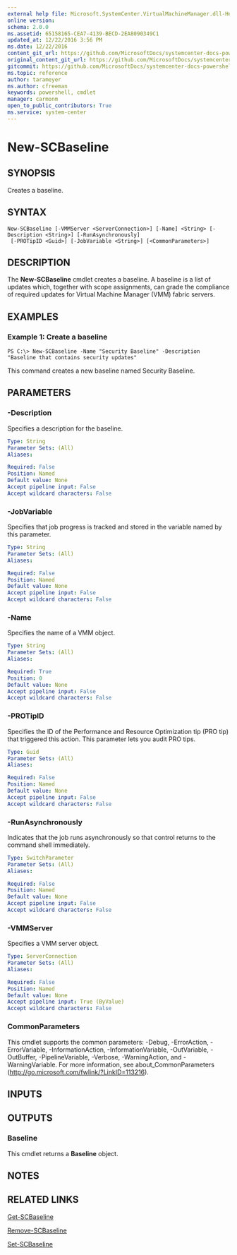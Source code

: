 ```yaml
---
external help file: Microsoft.SystemCenter.VirtualMachineManager.dll-Help.xml
online version: 
schema: 2.0.0
ms.assetid: 65158165-CEA7-4139-BECD-2EA8090349C1
updated_at: 12/22/2016 3:56 PM
ms.date: 12/22/2016
content_git_url: https://github.com/MicrosoftDocs/systemcenter-docs-powershell/blob/live/systemcenter-cmdlets/SystemCenter2016/VirtualMachineManager/vlatest/New-SCBaseline.md
original_content_git_url: https://github.com/MicrosoftDocs/systemcenter-docs-powershell/blob/live/systemcenter-cmdlets/SystemCenter2016/VirtualMachineManager/vlatest/New-SCBaseline.md
gitcommit: https://github.com/MicrosoftDocs/systemcenter-docs-powershell/blob/96e5647587661652225fbdd2c797cd4d59d542bc/systemcenter-cmdlets/SystemCenter2016/VirtualMachineManager/vlatest/New-SCBaseline.md
ms.topic: reference
author: tarameyer
ms.author: cfreeman
keywords: powershell, cmdlet
manager: carmonm
open_to_public_contributors: True
ms.service: system-center
---
```


# New-SCBaseline

## SYNOPSIS
Creates a baseline.

## SYNTAX

```
New-SCBaseline [-VMMServer <ServerConnection>] [-Name] <String> [-Description <String>] [-RunAsynchronously]
 [-PROTipID <Guid>] [-JobVariable <String>] [<CommonParameters>]
```

## DESCRIPTION
The **New-SCBaseline** cmdlet creates a baseline.
A baseline is a list of updates which, together with scope assignments, can grade the compliance of required updates for Virtual Machine Manager (VMM) fabric servers.

## EXAMPLES

### Example 1: Create a baseline
```
PS C:\> New-SCBaseline -Name "Security Baseline" -Description "Baseline that contains security updates"
```

This command creates a new baseline named Security Baseline.

## PARAMETERS

### -Description
Specifies a description for the baseline.

```yaml
Type: String
Parameter Sets: (All)
Aliases: 

Required: False
Position: Named
Default value: None
Accept pipeline input: False
Accept wildcard characters: False
```

### -JobVariable
Specifies that job progress is tracked and stored in the variable named by this parameter.

```yaml
Type: String
Parameter Sets: (All)
Aliases: 

Required: False
Position: Named
Default value: None
Accept pipeline input: False
Accept wildcard characters: False
```

### -Name
Specifies the name of a VMM object.

```yaml
Type: String
Parameter Sets: (All)
Aliases: 

Required: True
Position: 0
Default value: None
Accept pipeline input: False
Accept wildcard characters: False
```

### -PROTipID
Specifies the ID of the Performance and Resource Optimization tip (PRO tip) that triggered this action.
This parameter lets you audit PRO tips.

```yaml
Type: Guid
Parameter Sets: (All)
Aliases: 

Required: False
Position: Named
Default value: None
Accept pipeline input: False
Accept wildcard characters: False
```

### -RunAsynchronously
Indicates that the job runs asynchronously so that control returns to the command shell immediately.

```yaml
Type: SwitchParameter
Parameter Sets: (All)
Aliases: 

Required: False
Position: Named
Default value: None
Accept pipeline input: False
Accept wildcard characters: False
```

### -VMMServer
Specifies a VMM server object.

```yaml
Type: ServerConnection
Parameter Sets: (All)
Aliases: 

Required: False
Position: Named
Default value: None
Accept pipeline input: True (ByValue)
Accept wildcard characters: False
```

### CommonParameters
This cmdlet supports the common parameters: -Debug, -ErrorAction, -ErrorVariable, -InformationAction, -InformationVariable, -OutVariable, -OutBuffer, -PipelineVariable, -Verbose, -WarningAction, and -WarningVariable. For more information, see about_CommonParameters (http://go.microsoft.com/fwlink/?LinkID=113216).

## INPUTS

## OUTPUTS

### Baseline
This cmdlet returns a **Baseline** object.

## NOTES

## RELATED LINKS

[Get-SCBaseline](xref:SystemCenter2016/VirtualMachineManager/vlatest/Get-SCBaseline.md)

[Remove-SCBaseline](xref:SystemCenter2016/VirtualMachineManager/vlatest/Remove-SCBaseline.md)

[Set-SCBaseline](xref:SystemCenter2016/VirtualMachineManager/vlatest/Set-SCBaseline.md)

